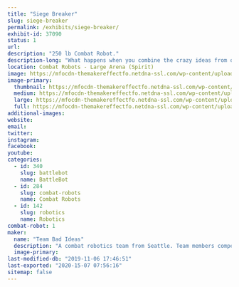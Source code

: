 ```yaml
---
title: "Siege Breaker"
slug: siege-breaker
permalink: /exhibits/siege-breaker/
exhibit-id: 37090
status: 1
url: 
description: "250 lb Combat Robot."
description-long: "What happens when you combine the crazy ideas from other builders all into one robot? This robot uses designs inspired by Charles Guan with Overhaul, Will Bales with Hypershock, Greedy snake from King of Bots, and my own take on magnetic traction drive."
location: Combat Robots - Large Arena (Spirit)
image: https://mfocdn-themakereffectfo.netdna-ssl.com/wp-content/uploads/2019/08/viper_spikes-1024x929.jpg
image-primary:
  thumbnail: https://mfocdn-themakereffectfo.netdna-ssl.com/wp-content/uploads/2019/08/viper_spikes-150x150.jpg
  medium: https://mfocdn-themakereffectfo.netdna-ssl.com/wp-content/uploads/2019/08/viper_spikes-300x272.jpg
  large: https://mfocdn-themakereffectfo.netdna-ssl.com/wp-content/uploads/2019/08/viper_spikes-1024x929.jpg
  full: https://mfocdn-themakereffectfo.netdna-ssl.com/wp-content/uploads/2019/08/viper_spikes.jpg
additional-images:
website: 
email: 
twitter: 
instagram: 
facebook: 
youtube: 
categories:
  - id: 340
    slug: battlebot
    name: BattleBot
  - id: 284
    slug: combat-robots
    name: Combat Robots
  - id: 142
    slug: robotics
    name: Robotics
combat-robot: 1
maker:
  name: "Team Bad Ideas"
  description: "A combat robotics team from Seattle. Team members compete with the robot 'WAR Hawk' on the TV show BattleBots. We strive to meld art and engineering in fighting robots both look good and pack a punch."
  image-primary: 
last-modified-db: "2019-11-06 17:46:51"
last-exported: "2020-15-07 07:56:16"
sitemap: false
---
```

